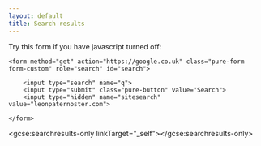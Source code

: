 ```yaml
---
layout: default
title: Search results
---
```


<noscript>

Try this form if you have javascript turned off:

	<form method="get" action="https://google.co.uk" class="pure-form form-custom" role="search" id="search">

		<input type="search" name="q">
		<input type="submit" class="pure-button" value="Search">
		<input type="hidden" name="sitesearch" value="leonpaternoster.com">

	</form>

</noscript>

<script>
    (function() {
        var cx = '014626350489520397086:dw0dlftob6c';
        var gcse = document.createElement('script');
        gcse.type = 'text/javascript';
        gcse.async = true;
        gcse.src = (document.location.protocol == 'https:' ? 'https:' : 'http:') +
            '//cse.google.com/cse.js?cx=' + cx;
        var s = document.getElementsByTagName('script')[0];
        s.parentNode.insertBefore(gcse, s);
    })();
</script>

<gcse:searchresults-only linkTarget="_self"></gcse:searchresults-only>
